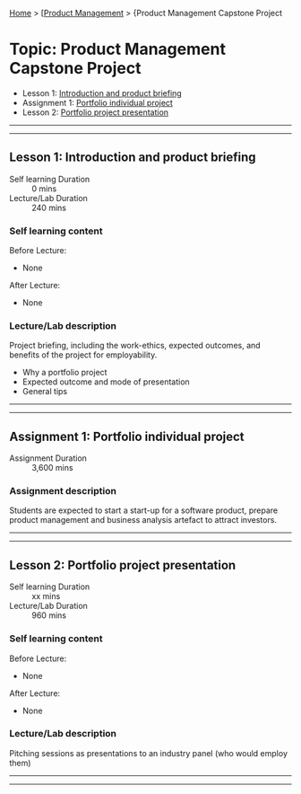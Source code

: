 [Home](../README.md) > [[Product Management](./README.md) > {Product Management Capstone Project

# Topic: Product Management Capstone Project

* Lesson 1: [Introduction and product briefing](#lesson-1)
* Assignment 1: [Portfolio individual project](#assignment-1)
* Lesson 2: [Portfolio project presentation](#lesson-2)

---
---

## Lesson 1: Introduction and product briefing

<dl>
<dt>Self learning Duration</dt>
<dd>0 mins</dd>
<dt>Lecture/Lab Duration</dt>
<dd>240 mins</dd>
</dl>

### Self learning content

Before Lecture:

* None

After Lecture:

* None

### Lecture/Lab description

Project briefing, including the work-ethics, expected outcomes, and benefits of the project for employability. 

* Why a portfolio project
* Expected outcome and mode of presentation
* General tips 

---
---

## Assignment 1: Portfolio individual project

<dl>
<dt>Assignment Duration</dt>
<dd>3,600 mins</dd>
</dl>

### Assignment description

Students are expected to start a start-up for a software product, prepare product management and business analysis artefact to attract investors.

---
---

## Lesson 2: Portfolio project presentation

<dl>
<dt>Self learning Duration</dt>
<dd>xx mins</dd>
<dt>Lecture/Lab Duration</dt>
<dd>960 mins</dd>
</dl>

### Self learning content

Before Lecture:

* None

After Lecture:

* None

### Lecture/Lab description

Pitching sessions as presentations to an industry panel (who would employ them) 



---
---